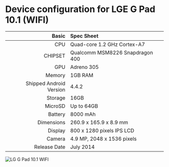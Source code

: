 Device configuration for LGE G Pad 10.1 (WIFI)
===========================================

Basic   | Spec Sheet
-------:|:-------------------------
CPU     | Quad-core 1.2 GHz Cortex-A7
CHIPSET | Qualcomm MSM8226 Snapdragon 400
GPU     | Adreno 305
Memory  | 1GB RAM
Shipped Android Version | 4.4.2
Storage | 16GB
MicroSD | Up to 64GB
Battery | 8000 mAh
Dimensions | 260.9 x 165.9 x 8.9 mm
Display | 800 x 1280 pixels IPS LCD
Camera  | 4.9 MP, 2048 x 1536 pixels
Release Date | July 2014


![LG G Pad 10.1 WIFI](http://i.imgur.com/VZnwD78.png "LG G Pad 10.1 WIFI")
